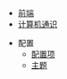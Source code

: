 * [前端](/README.md)
 * [计算机通识](/computer.md)
 - 配置
   * [配置项](/configuration.md)
   * [主题](/themes.md)

